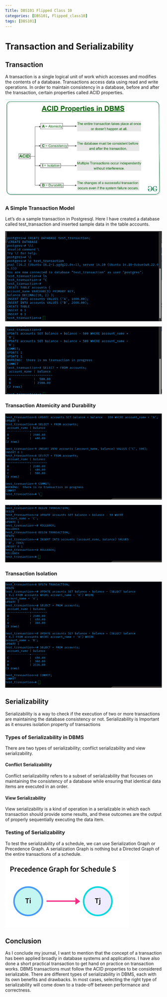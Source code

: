 ```yaml
---
Title: DBS101 Flipped Class 10
categories: [DBS101, Flipped_class10]
tags: [DBS101]
---
```

# Transaction and Serializability

## Transaction

A transaction is a single logical unit of work which accesses and modifies the contents of a database. Transactions access data using read and write operations. In order to maintain consistency in a database, before and after the transaction, certain properties called ACID properties.

![transaction](/pictures/DBS_pictures/tacid10.png)

### A Simple Transaction Model

Let’s do a sample transaction in Postgresql. Here I have created a database called test_transaction and inserted sample data in the table accounts.

![transaction](/pictures/DBS_pictures/tra1.png)

![transaction](/pictures/DBS_pictures/tra2.png)

### Transaction Atomicity and Durability

![transaction](/pictures/DBS_pictures/tra3.png)

![transaction](/pictures/DBS_pictures/tra4.png)

### Transaction Isolation

![transaction](/pictures/DBS_pictures/tra5.png)

## Serializability

Serializability is a way to check if the execution of two or more transactions are maintaining the database consistency or not. Serializability is Important as it ensures isolation property of transactions

### Types of Serializability in DBMS

There are two types of serializability; conflict serializability and view serializability.

#### Conflict Serializability

Conflict serializability refers to a subset of serializability that focuses on maintaining the consistency of a database while ensuring that identical data items are executed in an order.
 
#### View Serializability

View serializability is a kind of operation in a serializable in which each transaction should provide some results, and these outcomes are the output of properly sequentially executing the data item.

### Testing of Serializability

To test the serializability of a schedule, we can use Serialization Graph or Precedence Graph. A serialization Graph is nothing but a Directed Graph of the entire transactions of a schedule.

![transaction](/pictures/DBS_pictures/sertye.png)

## Conclusion

As I conclude my journal, I want to mention that the concept of a transaction has been applied broadly in database systems and applications. I have also done a short practical transaction to get hand on practice on transaction works. DBMS transactions must follow the ACID properties to be considered serializable. There are different types of serializability in DBMS, each with its own benefits and drawbacks. In most cases, selecting the right type of serializability will come down to a trade-off between performance and correctness.
